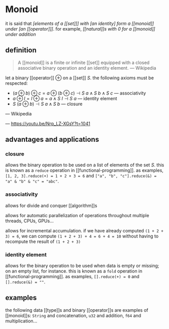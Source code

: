 # Monoid

it is said that _[elements of a [[set]]] with [an identity] form a [[monoid]] under [an [[operator]]]_. for example, _[[natural]]s with $0$ for a [[monoid]] under addition_

## definition

> A [[monoid]] is a finite or infinite [[set]] equipped with a closed associative binary operation and an identity element. &mdash; Wikipedia

let a binary [[operator]] $\oplus$ on a [[set]] $S$. the following axioms must be respected:

- $(a \oplus b) \oplus c = a \oplus (b \oplus c) \dashv S\ a \land S\ b \land S\ c$ &mdash; associativity
- $a \oplus I = I \oplus a = a \land S\ I \dashv S\ a$ &mdash; identity element
- $S\ (a \oplus b) \dashv S\ a \land S\ b$ &mdash; closure

&mdash; Wikipedia

&mdash; <https://youtu.be/Nrp_LZ-XGsY?t=1041>

## advantages and applications

### closure

allows the binary operation to be used on a list of elements of the set $S$. this is known as a `reduce` operation in [[functional-programming]]. as examples, `[1, 2, 3].reduce(+) = 1 + 2 + 3 = 6` and `["a", "b", "c"].reduce(&) = "a" & "b" & "c" = "abc"`.

### associativity

allows for divide and conquer [[algorithm]]s

allows for automatic parallelization of operations throughout multiple threads, CPUs, GPUs...

allows for incremental accumulation. if we have already computed `(1 + 2 + 3) = 6`, we can compute `(1 + 2 + 3) + 4 = 6 + 4 = 10` without having to recompute the result of `(1 + 2 + 3)`

### identity element

allows for the binary operation to be used when data is empty or missing; on an empty list, for instance. this is known as a `fold` operation in [[functional-programming]]. as examples, `[].reduce(+) = 0` and `[].reduce(&) = ""`.

## examples

the following data [[type]]s and binary [[operator]]s are examples of [[monoid]]s: `String` and concatenation, `u32` and addition, `f64` and multiplication...
